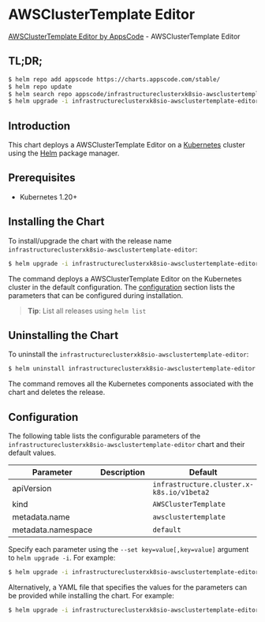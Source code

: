 # AWSClusterTemplate Editor

[AWSClusterTemplate Editor by AppsCode](https://appscode.com) - AWSClusterTemplate Editor

## TL;DR;

```bash
$ helm repo add appscode https://charts.appscode.com/stable/
$ helm repo update
$ helm search repo appscode/infrastructureclusterxk8sio-awsclustertemplate-editor --version=v0.26.0
$ helm upgrade -i infrastructureclusterxk8sio-awsclustertemplate-editor appscode/infrastructureclusterxk8sio-awsclustertemplate-editor -n default --create-namespace --version=v0.26.0
```

## Introduction

This chart deploys a AWSClusterTemplate Editor on a [Kubernetes](http://kubernetes.io) cluster using the [Helm](https://helm.sh) package manager.

## Prerequisites

- Kubernetes 1.20+

## Installing the Chart

To install/upgrade the chart with the release name `infrastructureclusterxk8sio-awsclustertemplate-editor`:

```bash
$ helm upgrade -i infrastructureclusterxk8sio-awsclustertemplate-editor appscode/infrastructureclusterxk8sio-awsclustertemplate-editor -n default --create-namespace --version=v0.26.0
```

The command deploys a AWSClusterTemplate Editor on the Kubernetes cluster in the default configuration. The [configuration](#configuration) section lists the parameters that can be configured during installation.

> **Tip**: List all releases using `helm list`

## Uninstalling the Chart

To uninstall the `infrastructureclusterxk8sio-awsclustertemplate-editor`:

```bash
$ helm uninstall infrastructureclusterxk8sio-awsclustertemplate-editor -n default
```

The command removes all the Kubernetes components associated with the chart and deletes the release.

## Configuration

The following table lists the configurable parameters of the `infrastructureclusterxk8sio-awsclustertemplate-editor` chart and their default values.

|     Parameter      | Description |                       Default                        |
|--------------------|-------------|------------------------------------------------------|
| apiVersion         |             | <code>infrastructure.cluster.x-k8s.io/v1beta2</code> |
| kind               |             | <code>AWSClusterTemplate</code>                      |
| metadata.name      |             | <code>awsclustertemplate</code>                      |
| metadata.namespace |             | <code>default</code>                                 |


Specify each parameter using the `--set key=value[,key=value]` argument to `helm upgrade -i`. For example:

```bash
$ helm upgrade -i infrastructureclusterxk8sio-awsclustertemplate-editor appscode/infrastructureclusterxk8sio-awsclustertemplate-editor -n default --create-namespace --version=v0.26.0 --set apiVersion=infrastructure.cluster.x-k8s.io/v1beta2
```

Alternatively, a YAML file that specifies the values for the parameters can be provided while
installing the chart. For example:

```bash
$ helm upgrade -i infrastructureclusterxk8sio-awsclustertemplate-editor appscode/infrastructureclusterxk8sio-awsclustertemplate-editor -n default --create-namespace --version=v0.26.0 --values values.yaml
```
